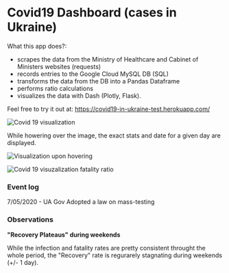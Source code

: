 # Covid19 Dashboard (cases in Ukraine)
What this app does?: 
* scrapes the data from the Ministry of Healthcare and Cabinet of Ministers websites (requests)
* records entries to the Google Cloud MySQL DB (SQL)
* transforms the data from the DB into a Pandas Dataframe
* performs ratio calculations 
* visualizes the data with Dash (Plotly, Flask).

Feel free to try it out at: https://covid19-in-ukraine-test.herokuapp.com/

![Covid 19 visualization](https://i.ibb.co/1ntkNJV/Screenshot-from-2020-06-19-10-33-56.png)

While howering over the image, the exact stats and date for a given day are displayed.

![Visualization upon hovering](https://i.ibb.co/N9NNy2P/Screenshot-from-2020-06-19-10-42-27.png)

![Covid 19 visuzalization fatality ratio](https://i.ibb.co/0B0Sv3P/Screenshot-from-2020-06-19-10-36-21.png)


### Event log
7/05/2020 - UA Gov Adopted a law on mass-testing

### Observations

**"Recovery Plateaus" during weekends**

While the infection and fatality rates are pretty consistent throught the whole period, the "Recovery" rate is regurarely stagnating during weekends (+/- 1 day). 

